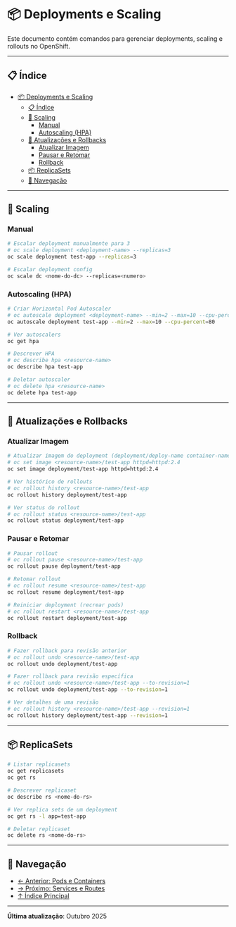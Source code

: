 # 📦 Deployments e Scaling

Este documento contém comandos para gerenciar deployments, scaling e rollouts no OpenShift.

---

## 📋 Índice

- [📦 Deployments e Scaling](#-deployments-e-scaling)
  - [📋 Índice](#-índice)
  - [📏 Scaling](#-scaling)
    - [Manual](#manual)
    - [Autoscaling (HPA)](#autoscaling-hpa)
  - [🔄 Atualizações e Rollbacks](#-atualizações-e-rollbacks)
    - [Atualizar Imagem](#atualizar-imagem)
    - [Pausar e Retomar](#pausar-e-retomar)
    - [Rollback](#rollback)
  - [📦 ReplicaSets](#-replicasets)
  - [📖 Navegação](#-navegação)

---

## 📏 Scaling

### Manual
```bash
# Escalar deployment manualmente para 3
# oc scale deployment <deployment-name> --replicas=3
oc scale deployment test-app --replicas=3
```

```bash ignore-test
# Escalar deployment config
oc scale dc <nome-do-dc> --replicas=<numero>
```

### Autoscaling (HPA)
```bash
# Criar Horizontal Pod Autoscaler
# oc autoscale deployment <deployment-name> --min=2 --max=10 --cpu-percent=80
oc autoscale deployment test-app --min=2 --max=10 --cpu-percent=80
```

```bash
# Ver autoscalers
oc get hpa
```

```bash
# Descrever HPA
# oc describe hpa <resource-name>
oc describe hpa test-app
```

```bash
# Deletar autoscaler
# oc delete hpa <resource-name>
oc delete hpa test-app
```
---

## 🔄 Atualizações e Rollbacks

### Atualizar Imagem
```bash
# Atualizar imagem do deployment (deployment/deploy-name container-name=image)
# oc set image <resource-name>/test-app httpd=httpd:2.4
oc set image deployment/test-app httpd=httpd:2.4
```

```bash
# Ver histórico de rollouts
# oc rollout history <resource-name>/test-app
oc rollout history deployment/test-app
```

```bash
# Ver status do rollout
# oc rollout status <resource-name>/test-app
oc rollout status deployment/test-app
```

### Pausar e Retomar
```bash
# Pausar rollout
# oc rollout pause <resource-name>/test-app
oc rollout pause deployment/test-app
```

```bash
# Retomar rollout
# oc rollout resume <resource-name>/test-app
oc rollout resume deployment/test-app
```

```bash
# Reiniciar deployment (recrear pods)
# oc rollout restart <resource-name>/test-app
oc rollout restart deployment/test-app
```

### Rollback
```bash
# Fazer rollback para revisão anterior
# oc rollout undo <resource-name>/test-app
oc rollout undo deployment/test-app
```

```bash
# Fazer rollback para revisão específica
# oc rollout undo <resource-name>/test-app --to-revision=1
oc rollout undo deployment/test-app --to-revision=1
```

```bash
# Ver detalhes de uma revisão
# oc rollout history <resource-name>/test-app --revision=1
oc rollout history deployment/test-app --revision=1
```

---

## 📦 ReplicaSets

```bash
# Listar replicasets
oc get replicasets
oc get rs
```

```bash ignore-test
# Descrever replicaset
oc describe rs <nome-do-rs>
```

```bash
# Ver replica sets de um deployment
oc get rs -l app=test-app
```

```bash ignore-test
# Deletar replicaset
oc delete rs <nome-do-rs>
```

---

## 📖 Navegação

- [← Anterior: Pods e Containers](04-pods-containers.md)
- [→ Próximo: Services e Routes](06-services-routes.md)
- [↑ Índice Principal](README.md)

---

**Última atualização**: Outubro 2025
